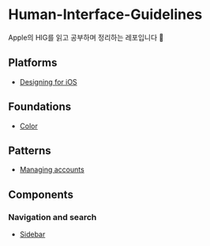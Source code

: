 # Human-Interface-Guidelines
Apple의 HIG를 읽고 공부하며 정리하는 레포입니다 👀

## Platforms
- [Designing for iOS](https://github.com/dayo2n/Human-Interface-Guidelines/blob/main/Platforms/Designing%20for%20iOS.md)

## Foundations
- [Color](https://github.com/dayo2n/Human-Interface-Guidelines/blob/main/Foundations/Color.md)

## Patterns
- [Managing accounts](https://github.com/dayo2n/Human-Interface-Guidelines/blob/main/Patterns/Managing%20accounts.md)

## Components
### Navigation and search
- [Sidebar](https://github.com/dayo2n/Human-Interface-Guidelines/blob/main/Components/Navigation%20and%20search/Sidebars.md)
